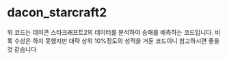 # dacon_starcraft2

위 코드는 데이콘 스타크래프트2의 데이터를 분석하여 승패를 예측하는 코드입니다. 비록 수상은 하지 못했지만 대략 상위 10%정도의 성적을 거둔 코드이니 참고하시면 좋을 것 같습니다 

